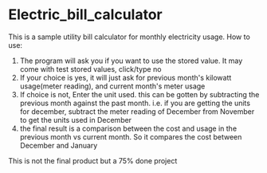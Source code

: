 # Electric_bill_calculator
This is a sample utility bill calculator for monthly electricity usage.
How to use:
  1. The program will ask you if you want to use the stored value. It may come with test stored values, click/type no
  2. If your choice is yes, it will just ask for previous month's kilowatt usage(meter reading), and current month's meter usage
  3. If choice is not, Enter the unit used. this can be gotten by subtracting the previous month against the past month. i.e. if you are getting the units for december, subtract the meter reading of December from November to get the units used in December
  4. the final result is a comparison between the cost and usage in the previous month vs current month. So it compares the cost between December and January

This is not the final product but a 75% done project
